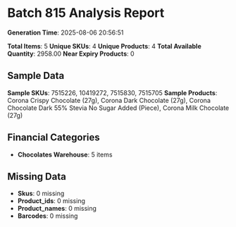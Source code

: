# Batch 815 Analysis Report

**Generation Time**: 2025-08-06 20:56:51

**Total Items**: 5
**Unique SKUs**: 4
**Unique Products**: 4
**Total Available Quantity**: 2958.00
**Near Expiry Products**: 0

## Sample Data
**Sample SKUs**: 7515226, 10419272, 7515830, 7515705
**Sample Products**: Corona Crispy Chocolate (27g), Corona Dark Chocolate (27g), Corona Chocolate Dark 55% Stevia No Sugar Added (Piece), Corona Milk Chocolate (27g)

## Financial Categories
- **Chocolates Warehouse**: 5 items

## Missing Data
- **Skus**: 0 missing
- **Product_ids**: 0 missing
- **Product_names**: 0 missing
- **Barcodes**: 0 missing

